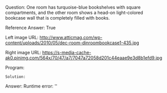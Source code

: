 Question: One room has turquoise-blue bookshelves with square compartments, and the other room shows a head-on light-colored bookcase wall that is completely filled with books.

Reference Answer: True

Left image URL: http://www.atticmag.com/wp-content/uploads/2010/05/dec-room-dinroombookcase1-435.jpg

Right image URL: https://s-media-cache-ak0.pinimg.com/564x/70/47/a7/7047a72058d201c44eaae9e3d8b1efd9.jpg

Program:

```
Solution:
```
Answer: Runtime error: ''

